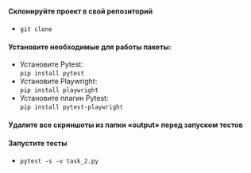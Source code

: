 #### Cклонируйте проект в свой репозиторий ####
  * ```git clone ```

#### Установите необходимые для работы пакеты: ####
  * Установите Pytest: <br/> ```pip install pytest```
  * Установите Playwright: <br/> ```pip install playwright```
  * Установите плагин Pytest: <br/> ```pip install pytest-playwright```
  
#### Удалите все скриншоты из папки «output» перед запуском тестов ####
#### Запустите тесты ####
  * ```pytest -s -v task_2.py```